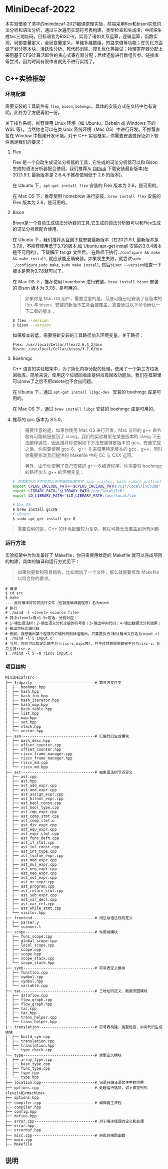 # MiniDecaf-2022
本实验借鉴了清华的minidecaf-2021编译原理实验，前端采用flex和bison实现词法分析和语法分析，通过三次遍历实现符号表构建，类型检查和生成IR，中间IR生成tac三地址码，目标语言为RISC-V，实现了诸如关系运算，逻辑运算，函数实现，局部变量定义，全局变量定义，单维多维数组，短路求值等功能；在优化方面做了划分基本块、活跃性分析、死代码消除、窥孔优化等尝试；物理寄存器分配上采用基于CFG计算活跃性的贪心式寄存器分配；后续还能进行数组传参、链接库等尝试，因为时间有限作者就先不进行实践了。
##  C++实验框架

### 环境配置

需要安装的工具软件有 `flex`, `bison`, `bohemgc`。具体的安装方式在文档中也有说明，此处为了方便再附一份。

关于操作系统，推荐使用 Linux 环境（如 Ubuntu，Debain 或 Windows 下的 WSL 等），当然你也可以在类 Unix 系统环境（Mac OS）中进行开发。不推荐直接在 Window 中搭建开发环境。对于 C++ 实验框架，你需要安装或保证如下软件满足我们的要求：

1. Flex

   Flex 是一个自动生成词法分析器的工具，它生成的词法分析器可以和 Bison 生成的语法分析器配合使用。我们推荐从 [Github](https://github.com/westes/flex/releases) 下载安装最新版本(在 2021.9.1, 最新版本是 2.6.4,不推荐使用低于 2.6 的版本)。

   在 Ubuntu 下，`apt-get install flex` 安装的 Flex 版本为 2.6，是可用的。

   在 Mac OS 下，推荐使用 homebrew 进行安装，`brew install flex` 安装的 Flex 版本为 2.6，是可用的。

2. Bison

   Bison是一个自动生成语法分析器的工具,它生成的语法分析器可以和Flex生成的词法分析器配合使用。

   在 Ubuntu 下，我们推荐从[官网](http://ftp.gnu.org/gnu/bison/)下载安装最新版本（在2021.9.1, 最新版本是3.7.6，不推荐使用低于3.7的版本,如 Ubuntu apt-get install 安装的3.0.4版本是不可用的）。下载解压 tar.gz 文件后， 在路径下执行`./configure && make && make install`, 就应该能正确安装。如果发生失败，就尝试`sudo ./configure` `sudo make`, `sudo make install`, 然后`bison --version`检查一下版本是否为3.7.6就可以了。

   在 Mac OS 下，推荐使用 homebrew 进行安装，`brew install bison` 安装的 Bison 版本为 3.7.6，是可用的。

   > 如果你是 Mac OS 用户，需要注意的是，系统可能已经安装了低版本的 flex 与 bison，安装的新版本工具会被覆盖，需要通过以下命令确认一下二者的版本：

   ```bash
   $ flex --version
   $ bison --version
   ```

   如果版本较低，需要将新安装的工具路径加入环境变量，关于路径：

   ```
   Flex: /usr/local/Cellar/flex/2.6.4_2/bin
   Bison: /usr/local/Cellar/bison/3.7.6/bin
   ```

3. Boehmgc

   C++ 语言的实验框架中，为了简化内存分配的处理，使用了一个第三方垃圾回收库，简单来说，使用这个垃圾回收库提供垃圾回收功能后，我们在框架里可以new了之后不用delete也不会出问题。

   在 Ubuntu 下，通过  `apt-get install libgc-dev ` 安装的 boehmgc 库是可用的。

   在 Mac OS 下，通过 `brew install libgc`  安装的 boehmgc 库是可用的。

4. 推荐的 gcc 版本为 8.5.0。

   > 需要注意的是，如果你使用 Mac OS 进行开发，Mac 自带的 g++ 命令极有可能软链接到了 clang，我们的实验框架在某些版本的 clang 下无法编译通过，因此推荐你使用如下方法安装特定版本的 gcc。安装完成之后，你需要使用 gcc-8，g++-8 来调用特定版本的 gcc，g++，同时你需要修改我们提供的 Makefile 中的 CC 与 CXX 选项。
   >
   > 另外，由于你使用了自己安装的 g++-8 编译程序，你需要将 boehmgc 的路径加入 g++ 的环境变量：

   ```bash
   # 你需要将以下内容加入你终端的配置文件（zsh->.zshrc; bash->.bash_profile)
   export CPLUS_INCLUDE_PATH="$CPLUS_INCLUDE_PATH:/usr/local/include"
   export LIBRARY_PATH="$LIBRARY_PATH:/usr/local/lib"
   export LD_LIBRARY_PATH="$LD_LIBRARY_PATH:/usr/local/lib
   ```

   ```bash
   # Mac OS
   $ brew install gcc@8
   # Ubuntu
   $ sudo apt-get install gcc-8
   ```

> 需要说明的是，C++ 的环境配置较为复杂，教程可能无法覆盖到所有问题

### 运行方法

实验框架中为你准备好了 Makefile，你只需使用给定的 Makefile 就可以完成项目的构建，具体的编译和运行方式见下：

> 如果你更新和项目结构，比如增加了一个文件，那么就需要修改 Makefile 以符合你的要求。

```shell
# 编译
$ cd src
$ make
... 此时编译好的可执行文件（也就是编译器程序）名为mind
# 执行
# ./mind -l <level> <source file>
# 其中<level>有<1-5>可选，分别对应：
# 1-输出语法树；2-输出语义分析之后的符号表；3-输出中间代码；4-输出数据流分析结果；5-输出目标汇编代码
# 例如，我想输出某个程序的汇编代码到标准输出，只需要执行(默认输出文件名为input.c)
$ ./mind -l 5 input.c
# 当然，你也可以指定后端平台(risc-v,mips等)，只不过目前框架缺省平台为risc-v，且只支持risc-v
$ ./mind -l 5 -m riscv input.c
```

### 项目结构

```
MiniDecaf/src
├── 3rdparty----------------------------# 第三方文件夹
|  ├── boehmgc.hpp
|  ├── hash.hpp
|  ├── hash_fun.hpp
|  ├── hash_iterator.hpp
|  ├── hash_map.hpp
|  ├── hash_table.hpp
|  ├── list.hpp
|  ├── map.hpp
|  ├── set.hpp
|  ├── stack.hpp
|  └── vector.hpp
├── asm---------------------------------# 汇编代码生成模块
|  ├── mach_desc.hpp					
|  ├── offset_counter.cpp
|  ├── offset_counter.hpp
|  ├── riscv_frame_manager.cpp
|  ├── riscv_frame_manager.hpp
|  ├── riscv_md.cpp
|  └── riscv_md.hpp
├── ast---------------------------------# 抽象语法树节点定义
|  ├── ast.cpp
|  ├── ast.hpp
|  ├── ast_add_expr.cpp
|  ├── ast_and_expr.cpp
|  ├── ast_assign_expr.cpp
|  ├── ast_bitnot_expr.cpp
|  ├── ast_bool_const.cpp
|  ├── ast_bool_type.cpp
|  ├── ast_cmp_expr.cpp
|  ├── ast_comp_stmt.cpp
|  ├── ast_comp_stmt.o
|  ├── ast_div_expr.cpp
|  ├── ast_equ_expr.cpp
|  ├── ast_expr_stmt.cpp
|  ├── ast_func_defn.cpp
|  ├── ast_if_stmt.cpp
|  ├── ast_int_const.cpp
|  ├── ast_int_type.cpp
|  ├── ast_lvalue_expr.cpp
|  ├── ast_mod_expr.cpp
|  ├── ast_mul_expr.cpp
|  ├── ast_neg_expr.cpp
|  ├── ast_neq_expr.cpp
|  ├── ast_not_expr.cpp
|  ├── ast_or_expr.cpp
|  ├── ast_program.cpp
|  ├── ast_return_stmt.cpp
|  ├── ast_sub_expr.cpp
|  ├── ast_var_decl.cpp
|  ├── ast_var_ref.cpp
|  ├── ast_while_stmt.cpp
|  └── visitor.hpp
├── frontend----------------------------# 词法与语法规则定义
|  ├── parser.y
|  └── scanner.l
├── scope-------------------------------# 作用域模块
|  ├── func_scope.cpp
|  ├── global_scope.cpp
|  ├── local_scope.cpp
|  ├── scope.cpp
|  ├── scope.hpp
|  ├── scope_stack.cpp
|  └── scope_stack.hpp
├── symb--------------------------------# 符号表定义模块
|  ├── function.cpp
|  ├── symbol.cpp
|  ├── symbol.hpp
|  └── variable.cpp
├── tac---------------------------------# 三地址码定义、数据流图模块
|  ├── dataflow.cpp
|  ├── flow_graph.cpp
|  ├── flow_graph.hpp
|  ├── tac.cpp
|  ├── tac.hpp
|  ├── trans_helper.cpp
|  └── trans_helper.hpp
├── translation-------------------------# 符号表构建、类型检查、中间代码生成模块
|  ├── build_sym.cpp
|  ├── translation.cpp
|  ├── translation.hpp
|  └── type_check.cpp
└── type--------------------------------# 类型定义模块
|  ├── array_type.cpp
|  ├── base_type.cpp
|  ├── func_type.cpp
|  ├── type.cpp
|  └── type.hpp
├── location.hpp------------------------# 记录待编译源文件中的位置
├── options.cpp-------------------------# 处理运行选项，如上面提到的<level>和<machine>
├── options.hpp
├── compiler.cpp------------------------# 编译器主流程
├── compiler.hpp
├── config.hpp
├── define.hpp
├── error.cpp---------------------------# 对于编译错误的定义和处理
├── error.hpp
├── errorbuf.hpp
├── misc.cpp----------------------------# 杂乱的辅助函数
├── main.cpp
├── Makefile
```

## 说明